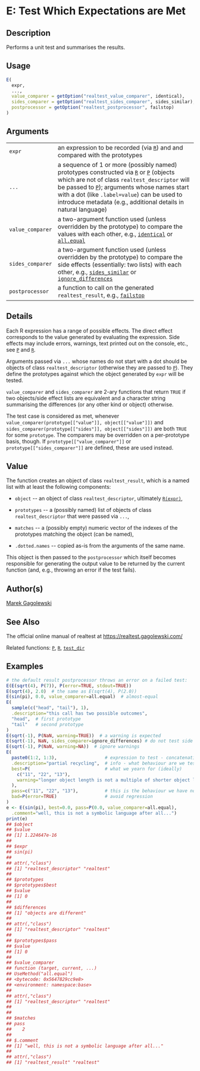 # E: Test Which Expectations are Met

## Description

Performs a unit test and summarises the results.

## Usage

```r
E(
  expr,
  ...,
  value_comparer = getOption("realtest_value_comparer", identical),
  sides_comparer = getOption("realtest_sides_comparer", sides_similar),
  postprocessor = getOption("realtest_postprocessor", failstop)
)
```

## Arguments

|                  |                                                                                                                                                                                                                                                                                                                                    |
|------------------|------------------------------------------------------------------------------------------------------------------------------------------------------------------------------------------------------------------------------------------------------------------------------------------------------------------------------------|
| `expr`           | an expression to be recorded (via [`R`](R.md)) and and compared with the prototypes                                                                                                                                                                                                                                                |
| `...`            | a sequence of 1 or more (possibly named) prototypes constructed via [`R`](R.md) or [`P`](P.md) (objects which are not of class `realtest_descriptor` will be passed to [`P`](P.md)); arguments whose names start with a dot (like `.label=value`) can be used to introduce metadata (e.g., additional details in natural language) |
| `value_comparer` | a two-argument function used (unless overridden by the prototype) to compare the values with each other, e.g., [`identical`](https://stat.ethz.ch/R-manual/R-devel/library/base/help/identical.html) or [`all.equal`](https://stat.ethz.ch/R-manual/R-devel/library/base/help/all.equal.html)                                      |
| `sides_comparer` | a two-argument function used (unless overridden by the prototype) to compare the side effects (essentially: two lists) with each other, e.g., [`sides_similar`](comparers.md) or [`ignore_differences`](comparers.md)                                                                                                              |
| `postprocessor`  | a function to call on the generated `realtest_result`, e.g., [`failstop`](postprocessors.md)                                                                                                                                                                                                                                       |

## Details

Each R expression has a range of possible effects. The direct effect corresponds to the value generated by evaluating the expression. Side effects may include errors, warnings, text printed out on the console, etc., see [`P`](P.md) and [`R`](R.md).

Arguments passed via `...` whose names do not start with a dot should be objects of class `realtest_descriptor` (otherwise they are passed to [`P`](P.md)). They define the prototypes against which the object generated by `expr` will be tested.

`value_comparer` and `sides_comparer` are 2-ary functions that return `TRUE` if two objects/side effect lists are equivalent and a character string summarising the differences (or any other kind or object) otherwise.

The test case is considered as met, whenever `value_comparer(prototype[["value"]], object[["value"]])` and `sides_comparer(prototype[["sides"]], object[["sides"]])` are both `TRUE` for some `prototype`. The comparers may be overridden on a per-prototype basis, though. If `prototype[["value_comparer"]]` or `prototype[["sides_comparer"]]` are defined, these are used instead.

## Value

The function creates an object of class `realtest_result`, which is a named list with at least the following components:

-   `object` -- an object of class `realtest_descriptor`, ultimately [`R(expr)`](R.md),

-   `prototypes` -- a (possibly named) list of objects of class `realtest_descriptor` that were passed via `...`,

-   `matches` -- a (possibly empty) numeric vector of the indexes of the prototypes matching the object (can be named),

-   `.dotted.names` -- copied as-is from the arguments of the same name.

This object is then passed to the `postprocessor` which itself becomes responsible for generating the output value to be returned by the current function (and, e.g., throwing an error if the test fails).

## Author(s)

[Marek Gagolewski](https://www.gagolewski.com/)

## See Also

The official online manual of <span class="pkg">realtest</span> at <https://realtest.gagolewski.com/>

Related functions: [`P`](P.md), [`R`](R.md), [`test_dir`](test_dir.md)

## Examples




```r
# the default result postprocessor throws an error on a failed test:
E(E(sqrt(4), P(7)), P(error=TRUE, stdout=TRUE))
E(sqrt(4), 2.0)  # the same as E(sqrt(4), P(2.0))
E(sin(pi), 0.0, value_comparer=all.equal)  # almost-equal
E(
  sample(c("head", "tail"), 1),
  .description="this call has two possible outcomes",
  "head",  # first prototype
  "tail"   # second prototype
)
E(sqrt(-1), P(NaN, warning=TRUE))  # a warning is expected
E(sqrt(-1), NaN, sides_comparer=ignore_differences) # do not test side effects
E(sqrt(-1), P(NaN, warning=NA))  # ignore warnings
E(
  paste0(1:2, 1:3),                  # expression to test - concatenation
  .description="partial recycling",  # info - what behaviour are we testing?
  best=P(                            # what we yearn for (ideally)
    c("11", "22", "13"),
    warning="longer object length is not a multiple of shorter object length"
  ),
  pass=c("11", "22", "13"),          # this is the behaviour we have now
  bad=P(error=TRUE)                  # avoid regression
)
e <- E(sin(pi), best=0.0, pass=P(0.0, value_comparer=all.equal),
  .comment="well, this is not a symbolic language after all...")
print(e)
## $object
## $value
## [1] 1.224647e-16
## 
## $expr
## sin(pi)
## 
## attr(,"class")
## [1] "realtest_descriptor" "realtest"           
## 
## $prototypes
## $prototypes$best
## $value
## [1] 0
## 
## $differences
## [1] "objects are different"
## 
## attr(,"class")
## [1] "realtest_descriptor" "realtest"           
## 
## $prototypes$pass
## $value
## [1] 0
## 
## $value_comparer
## function (target, current, ...) 
## UseMethod("all.equal")
## <bytecode: 0x5647829cc9e8>
## <environment: namespace:base>
## 
## attr(,"class")
## [1] "realtest_descriptor" "realtest"           
## 
## 
## $matches
## pass 
##    2 
## 
## $.comment
## [1] "well, this is not a symbolic language after all..."
## 
## attr(,"class")
## [1] "realtest_result" "realtest"
```
